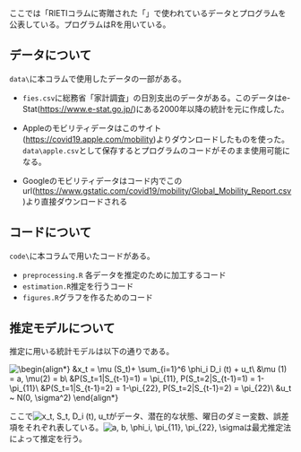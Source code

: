ここでは「RIETIコラムに寄贈された「」で使われているデータとプログラムを公表している。プログラムはRを用いている。

## データについて
`data\`に本コラムで使用したデータの一部がある。

* `fies.csv`に総務省「家計調査」の日別支出のデータがある。このデータはe-Stat(https://www.e-stat.go.jp/)にある2000年以降の統計を元に作成した。

* Appleのモビリティデータはこのサイト(https://covid19.apple.com/mobility)よりダウンロードしたものを使った。`data\apple.csv`として保存するとプログラムのコードがそのまま使用可能になる。
* Googleのモビリティデータはコード内でこのurl(https://www.gstatic.com/covid19/mobility/Global_Mobility_Report.csv)より直接ダウンロードされる

## コードについて
`code\`に本コラムで用いたコードがある。
* `preprocessing.R`
各データを推定のために加工するコード
* `estimation.R`推定を行うコード
* `figures.R`グラフを作るためのコード


## 推定モデルについて

推定に用いる統計モデルは以下の通りである。

<!-- \begin{align*}
&x_t = \mu (S_t)+ \sum_{i=1}^6 D_i (t) \phi_i + u_t\\
&\mu (1) = a, \mu(2) = b\\
&P(S_t=1|S_{t-1}=1) = \pi_{11}, P(S_t=2|S_{t-1}=1) = 1-\pi_{11}\\
&P(S_t=1|S_{t-1}=2) = 1-\pi_{22}, P(S_t=2|S_{t-1}=2) = \pi_{22}\\
&u_t ~ N(0, \sigma^2)
\end{align*} -->

![\begin{align*}
&x_t = \mu (S_t)+ \sum_{i=1}^6  \phi_i D_i (t) + u_t\\
&\mu (1) = a, \mu(2) = b\\
&P(S_t=1|S_{t-1}=1) = \pi_{11}, P(S_t=2|S_{t-1}=1) = 1-\pi_{11}\\
&P(S_t=1|S_{t-1}=2) = 1-\pi_{22}, P(S_t=2|S_{t-1}=2) = \pi_{22}\\
&u_t ~ N(0, \sigma^2)
\end{align*}](https://render.githubusercontent.com/render/math?math=%5Cdisplaystyle+%5Cbegin%7Balign%2A%7D%0A%26x_t+%3D+%5Cmu+%28S_t%29%2B+%5Csum_%7Bi%3D1%7D%5E6++%5Cphi_i+D_i+%28t%29+%2B+u_t%5C%5C%0A%26%5Cmu+%281%29+%3D+a%2C+%5Cmu%282%29+%3D+b%5C%5C%0A%26P%28S_t%3D1%7CS_%7Bt-1%7D%3D1%29+%3D+%5Cpi_%7B11%7D%2C+P%28S_t%3D2%7CS_%7Bt-1%7D%3D1%29+%3D+1-%5Cpi_%7B11%7D%5C%5C%0A%26P%28S_t%3D1%7CS_%7Bt-1%7D%3D2%29+%3D+1-%5Cpi_%7B22%7D%2C+P%28S_t%3D2%7CS_%7Bt-1%7D%3D2%29+%3D+%5Cpi_%7B22%7D%5C%5C%0A%26u_t+%7E+N%280%2C+%5Csigma%5E2%29%0A%5Cend%7Balign%2A%7D)

ここで![x_t, S_t, D_i (t), u_t](https://render.githubusercontent.com/render/math?math=%5Cdisplaystyle+x_t%2C+S_t%2C+%5Cphi+%28t%29%2C+u_t)がデータ、潜在的な状態、曜日のダミー変数、誤差項をそれぞれ表している。![a, b, \phi_i, \pi_{11}, \pi_{22}, \sigma](https://render.githubusercontent.com/render/math?math=%5Cdisplaystyle+a%2C+b%2C+%5Cphi_i%2C+%5Cpi_%7B11%7D%2C+%5Cpi_%7B22%7D%2C+%5Csigma)は最尤推定法によって推定を行う。
